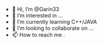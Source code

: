 - 👋 Hi, I’m @Garin33
- 👀 I’m interested in ...
- 🌱 I’m currently learning C++/JAVA
- 💞️ I’m looking to collaborate on ...
- 📫 How to reach me .

<!---
Garin33/Garin33 is a ✨ special ✨ repository because its `README.md` (this file) appears on your GitHub profile.
You can click the Preview link to take a look at your changes.
--->
